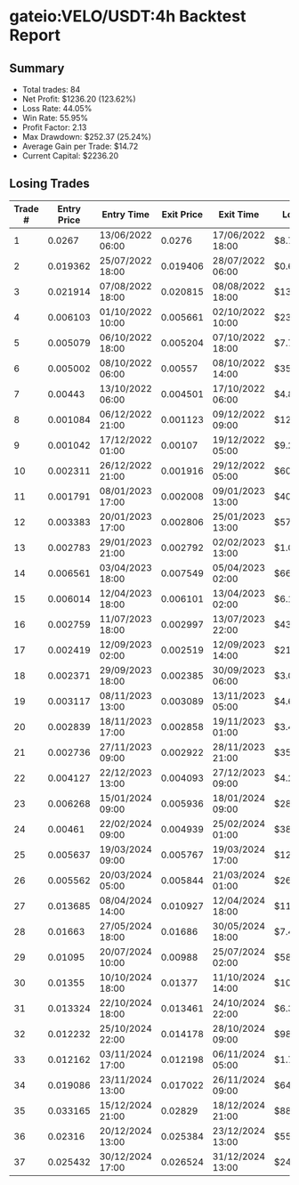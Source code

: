 # gateio:VELO/USDT:4h Backtest Report

## Summary

- Total trades: 84
- Net Profit: $1236.20 (123.62%)
- Loss Rate: 44.05%
- Win Rate: 55.95%
- Profit Factor: 2.13
- Max Drawdown: $252.37 (25.24%)
- Average Gain per Trade: $14.72
- Current Capital: $2236.20

## Losing Trades

| Trade # | Entry Price | Entry Time | Exit Price | Exit Time | Loss |
|---------|-------------|------------|------------|-----------|------|
| 1 | 0.0267 | 13/06/2022 06:00 | 0.0276 | 17/06/2022 18:00 | $8.79 |
| 2 | 0.019362 | 25/07/2022 18:00 | 0.019406 | 28/07/2022 06:00 | $0.62 |
| 3 | 0.021914 | 07/08/2022 18:00 | 0.020815 | 08/08/2022 18:00 | $13.60 |
| 4 | 0.006103 | 01/10/2022 10:00 | 0.005661 | 02/10/2022 10:00 | $23.09 |
| 5 | 0.005079 | 06/10/2022 18:00 | 0.005204 | 07/10/2022 18:00 | $7.71 |
| 6 | 0.005002 | 08/10/2022 06:00 | 0.00557 | 08/10/2022 14:00 | $35.34 |
| 7 | 0.00443 | 13/10/2022 06:00 | 0.004501 | 17/10/2022 06:00 | $4.85 |
| 8 | 0.001084 | 06/12/2022 21:00 | 0.001123 | 09/12/2022 09:00 | $12.52 |
| 9 | 0.001042 | 17/12/2022 01:00 | 0.00107 | 19/12/2022 05:00 | $9.27 |
| 10 | 0.002311 | 26/12/2022 21:00 | 0.001916 | 29/12/2022 05:00 | $60.34 |
| 11 | 0.001791 | 08/01/2023 17:00 | 0.002008 | 09/01/2023 13:00 | $40.94 |
| 12 | 0.003383 | 20/01/2023 17:00 | 0.002806 | 25/01/2023 13:00 | $57.35 |
| 13 | 0.002783 | 29/01/2023 21:00 | 0.002792 | 02/02/2023 13:00 | $1.04 |
| 14 | 0.006561 | 03/04/2023 18:00 | 0.007549 | 05/04/2023 02:00 | $66.76 |
| 15 | 0.006014 | 12/04/2023 18:00 | 0.006101 | 13/04/2023 02:00 | $6.18 |
| 16 | 0.002759 | 11/07/2023 18:00 | 0.002997 | 13/07/2023 22:00 | $43.45 |
| 17 | 0.002419 | 12/09/2023 02:00 | 0.002519 | 12/09/2023 14:00 | $21.48 |
| 18 | 0.002371 | 29/09/2023 18:00 | 0.002385 | 30/09/2023 06:00 | $3.04 |
| 19 | 0.003117 | 08/11/2023 13:00 | 0.003089 | 13/11/2023 05:00 | $4.65 |
| 20 | 0.002839 | 18/11/2023 17:00 | 0.002858 | 19/11/2023 01:00 | $3.46 |
| 21 | 0.002736 | 27/11/2023 09:00 | 0.002922 | 28/11/2023 21:00 | $35.08 |
| 22 | 0.004127 | 22/12/2023 13:00 | 0.004093 | 27/12/2023 09:00 | $4.27 |
| 23 | 0.006268 | 15/01/2024 09:00 | 0.005936 | 18/01/2024 09:00 | $28.04 |
| 24 | 0.00461 | 22/02/2024 09:00 | 0.004939 | 25/02/2024 01:00 | $38.31 |
| 25 | 0.005637 | 19/03/2024 09:00 | 0.005767 | 19/03/2024 17:00 | $12.16 |
| 26 | 0.005562 | 20/03/2024 05:00 | 0.005844 | 21/03/2024 01:00 | $26.57 |
| 27 | 0.013685 | 08/04/2024 14:00 | 0.010927 | 12/04/2024 18:00 | $113.00 |
| 28 | 0.01663 | 27/05/2024 18:00 | 0.01686 | 30/05/2024 18:00 | $7.47 |
| 29 | 0.01095 | 20/07/2024 10:00 | 0.00988 | 25/07/2024 02:00 | $58.53 |
| 30 | 0.01355 | 10/10/2024 18:00 | 0.01377 | 11/10/2024 14:00 | $10.10 |
| 31 | 0.013324 | 22/10/2024 18:00 | 0.013461 | 24/10/2024 22:00 | $6.37 |
| 32 | 0.012232 | 25/10/2024 22:00 | 0.014178 | 28/10/2024 09:00 | $98.32 |
| 33 | 0.012162 | 03/11/2024 17:00 | 0.012198 | 06/11/2024 05:00 | $1.76 |
| 34 | 0.019086 | 23/11/2024 13:00 | 0.017022 | 26/11/2024 09:00 | $64.13 |
| 35 | 0.033165 | 15/12/2024 21:00 | 0.02829 | 18/12/2024 21:00 | $88.36 |
| 36 | 0.02316 | 20/12/2024 13:00 | 0.025384 | 23/12/2024 13:00 | $55.60 |
| 37 | 0.025432 | 30/12/2024 17:00 | 0.026524 | 31/12/2024 13:00 | $24.26 |

